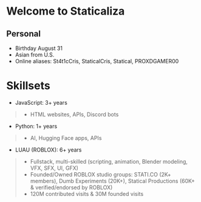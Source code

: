 # Welcome to Staticaliza
## Personal
- Birthday August 31
- Asian from U.S.
- Online aliases: St4t1cCris, StaticalCris, Statical, PROXDGAMER00

# Skillsets
- JavaScript: 3+ years
>- HTML websites, APIs, Discord bots
- Python: 1+ years
>- AI, Hugging Face apps, APIs
- LUAU (ROBLOX): 6+ years
>- Fullstack, multi-skilled (scripting, animation, Blender modeling, VFX, SFX, UI, GFX)
>- Founded/Owned ROBLOX studio groups: STATI.CO (2K+ members), Dumb Experiments (20K+), Statical Productions (60K+ & verified/endorsed by ROBLOX)
>- 120M contributed visits & 30M founded visits
